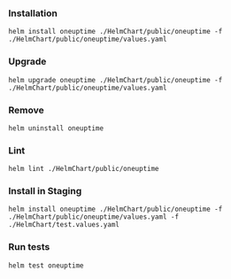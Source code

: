 ### Installation

```
helm install oneuptime ./HelmChart/public/oneuptime -f ./HelmChart/public/oneuptime/values.yaml
```

### Upgrade

```
helm upgrade oneuptime ./HelmChart/public/oneuptime -f ./HelmChart/public/oneuptime/values.yaml
```

### Remove

```
helm uninstall oneuptime 
```

### Lint 

```
helm lint ./HelmChart/public/oneuptime
```


### Install in Staging 

```
helm install oneuptime ./HelmChart/public/oneuptime -f ./HelmChart/public/oneuptime/values.yaml -f ./HelmChart/test.values.yaml
```

### Run tests

```
helm test oneuptime
```